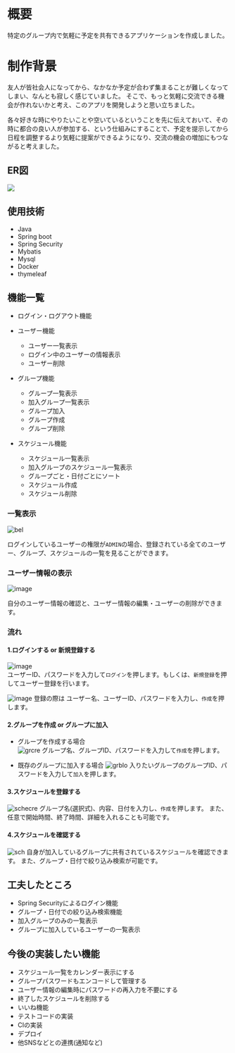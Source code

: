 # 概要
特定のグループ内で気軽に予定を共有できるアプリケーションを作成しました。

# 制作背景
友人が皆社会人になってから、なかなか予定が合わず集まることが難しくなってしまい、なんとも寂しく感じていました。
そこで、もっと気軽に交流できる機会が作れないかと考え、このアプリを開発しようと思い立ちました。
  
各々好きな時にやりたいことや空いているということを先に伝えておいて、その時に都合の良い人が参加する、という仕組みにすることで、予定を提示してから日程を調整するより気軽に提案ができるようになり、交流の機会の増加にもつながると考えました。
  
## ER図
[![](https://mermaid.ink/img/pako:eNq9Uk1Lw0AU_CuPd1JooHrMrfiBpdRKrZ4WZM2-pgtJNuwHIkn-u5tsEroqHn2HkJ3MzgyZ12CmBGGKpG8lzzUvWcUsQ2dIG4bQtkmya4DhOxWqymWVezBl6J-BmGvl6r-ZgWiyEwlXkEe7XZK0LcwuIwv8_M6bTCa574JNj8D68QBSwNMG5mNv8Oax-80MDVoBC7zX1f7mYbW_uF5egpW2IAhR4LDe3oFJrCxjiAYounu19JczVZZU2ZCvm2JOf3LIyOwcMhzPzSseVGO07wdeQn4_kWPNjflQWkDkOFfyf5bnnf90hXHiRiD-cNbLJG1xgSXpkkvhN7Tp-QztiXxmTP2roCN3he1XovNU7qx6_qwyTK12tEBXC25pXGtMj7wwHiUhrdLbsPXD8ndf95L5GQ?type=png)](https://mermaid.live/edit#pako:eNq9Uk1Lw0AU_CuPd1JooHrMrfiBpdRKrZ4WZM2-pgtJNuwHIkn-u5tsEroqHn2HkJ3MzgyZ12CmBGGKpG8lzzUvWcUsQ2dIG4bQtkmya4DhOxWqymWVezBl6J-BmGvl6r-ZgWiyEwlXkEe7XZK0LcwuIwv8_M6bTCa574JNj8D68QBSwNMG5mNv8Oax-80MDVoBC7zX1f7mYbW_uF5egpW2IAhR4LDe3oFJrCxjiAYounu19JczVZZU2ZCvm2JOf3LIyOwcMhzPzSseVGO07wdeQn4_kWPNjflQWkDkOFfyf5bnnf90hXHiRiD-cNbLJG1xgSXpkkvhN7Tp-QztiXxmTP2roCN3he1XovNU7qx6_qwyTK12tEBXC25pXGtMj7wwHiUhrdLbsPXD8ndf95L5GQ)

  
## 使用技術  
- Java
- Spring boot
- Spring Security
- Mybatis
- Mysql
- Docker
- thymeleaf

## 機能一覧
- ログイン・ログアウト機能
  
- ユーザー機能
  - ユーザー一覧表示
  - ログイン中のユーザーの情報表示
  - ユーザー削除  
    
- グループ機能
  - グループ一覧表示
  -  加入グループ一覧表示
  -  グループ加入
  -  グループ作成
  -  グループ削除
  
- スケジュール機能
  - スケジュール一覧表示
  -  加入グループのスケジュール一覧表示
  -  グループごと・日付ごとにソート
  -  スケジュール作成
  -  スケジュール削除  

### 一覧表示
![bel](https://github.com/mkdk72ki/schedule-api/assets/143886913/d01d09a9-57d4-47a3-b0ac-a93a49f11468)  

ログインしているユーザーの権限が`ADMIN`の場合、登録されている全てのユーザー、グループ、スケジュールの一覧を見ることができます。

### ユーザー情報の表示
![image](https://github.com/mkdk72ki/schedule-api/assets/143886913/9b41a664-2c3a-4c3f-9617-26556e303397)  

自分のユーザー情報の確認と、ユーザー情報の編集・ユーザーの削除ができます。

### 流れ
#### 1.ログインする or 新規登録する
![image](https://github.com/mkdk72ki/schedule-api/assets/143886913/85df92f0-0ad5-40ca-82cc-a3c4aded0e1d)  
ユーザーID、パスワードを入力して`ログイン`を押します。もしくは、`新規登録`を押してユーザー登録を行います。

![image](https://github.com/mkdk72ki/schedule-api/assets/143886913/3f926021-6242-406a-80c3-cf369abad1c4)
登録の際は ユーザー名、ユーザーID、パスワードを入力し、`作成`を押します。

#### 2.グループを作成 or グループに加入  

- グループを作成する場合  
![grcre](https://github.com/mkdk72ki/schedule-api/assets/143886913/ef535efb-fcf3-496f-abe0-2ec541336cef)
グループ名、グループID、パスワードを入力して`作成`を押します。

- 既存のグループに加入する場合
![grblo](https://github.com/mkdk72ki/schedule-api/assets/143886913/b5b0cacb-b096-4c4d-bdec-d268d7aeec86)
入りたいグループのグループID、パスワードを入力して`加入`を押します。
  
#### 3.スケジュールを登録する  
![schecre](https://github.com/mkdk72ki/schedule-api/assets/143886913/8a30ecc2-31ed-4758-8821-406a387b8a23)
グループ名(選択式)、内容、日付を入力し、`作成`を押します。
また、任意で開始時間、終了時間、詳細を入れることも可能です。

#### 4.スケジュールを確認する
![sch](https://github.com/mkdk72ki/schedule-api/assets/143886913/602820fd-feb4-4030-94e2-2e0a4fcf31ba)
自身が加入しているグループに共有されているスケジュールを確認できます。
また、グループ・日付で絞り込み検索が可能です。
  
## 工夫したところ
- Spring Securityによるログイン機能
- グループ・日付での絞り込み検索機能
- 加入グループのみの一覧表示
- グループに加入しているユーザーの一覧表示

## 今後の実装したい機能
- スケジュール一覧をカレンダー表示にする
- グループパスワードもエンコードして管理する
- ユーザー情報の編集時にパスワードの再入力を不要にする
- 終了したスケジュールを削除する
- いいね機能
- テストコードの実装
- CIの実装
- デプロイ
- 他SNSなどとの連携(通知など)
